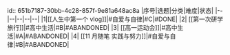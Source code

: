 id:: 651b7187-30bb-4c28-857f-9e81a648ac8a
|序号|选题|分类|难度|状态|
|--|--|--|--|--|
|1|[[人生中第一个 vlog]]|#自爱与自律|#C|#DONE|
|2| [[第一次研学旅行]]|#高中生活|#B|#ABANDONED|
|3| [[高一运动会]]|#高中生活|#A|#ABANDONED|
|4| [[11 月随笔 实践与努力]]|#自爱与自律|#B|#ABANDONED|
